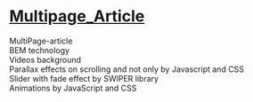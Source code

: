# <a href="Muvagi_Front-End7">Multipage_Article</a>
MultiPage-article <br>
BEM technology <br>
Videos background <br>
Parallax effects on scrolling and not only by Javascript and CSS <br>
Slider with fade effect by SWIPER library <br>
Animations by JavaScript and CSS
